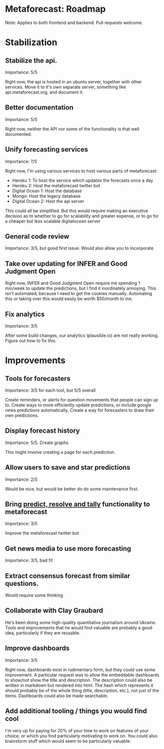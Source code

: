 Metaforecast: Roadmap
=====================

Note: Applies to both frontend and backend. Pull requests welcome.

# Stabilization

## Stabilize the api.
Importance: 5/5

Right now, the api is hosted in an ubuntu server, together with other services. Move it to it's own separate server, something like api.metaforecast.org, and document it. 

## Better documentation
Importance: 5/5

Right now, neither the API nor some of the functionality is that well documented. 

## Unify forecasting services
Importance: ?/5

Right now, I'm using various services to host various parts of metaforecast:
- Heroku 1: To host the service which updates the forecasts once a day
- Heroku 2: Host the metaforecast twitter bot
- Digital Ocean 1: Host the database
- Mongo: Host the legacy database
- Digital Ocean 2: Host the api server

This could all be simplified. But this would require making an executive decision as to whether to go for scalability and greater expense, or to go for a cheaper but less scalable digitalocean server

## General code review
Importance: 3/5, but good first issue. Would also allow you to incorporate 

## Take over updating for INFER and Good Judgment Open
Right now, INFER and Good Judgment Open require me spending 1 min/week to update the predictions, but I find it inordinately annoying. This isn't automated, because I need to get the cookies manually. Automating this or taking over this would easily be worth $50/month to me.

## Fix analytics
Importance: 3/5

After some build changes, our analytics (plausible.io) are not really working. Figure out how to fix this.

# Improvements

## Tools for forecasters
Importance: 3/5 for each tool, but 5/5 overall

Create reminders, or alerts for question movements that people can sign up to. Create ways to more efficiently update predictions, or include google news predictions automatically. Create a way for forecasters to draw their own predictions.

## Display forecast history
Importance: 5/5. 
Create graphs 

This might involve creating a page for each prediction.

## Allow users to save and star predictions
Importance: 2/5

Would be nice, but would be better do do some maintenance first.

## Bring [predict, resolve and tally](https://github.com/NunoSempere/PredictResolveTally) functionality to metaforecast
Importance: 3/5

Improve the metaforecast twitter bot

## Get news media to use more forecasting
Importance: 3/5, bad fit

## Extract consensus forecast from similar questions.
Would require some thinking

## Collaborate with Clay Graubard
He's been doing some high-quality quantitative journalism around Ukraine. Tools and improvements that he would find valuable are probably a good idea, particularly if they are reusable.

## Improve dashboards
Importance: 3/5

Right now, dashboards exist in rudimentary form, but they could use some improvement. A particular request was to allow the embeddable dashboards to show/not show the title and description. The description could also be written in markdown but rendered into html. The hash which represents it should probably be of the whole thing (title, description, etc.), not just of the items. Dashboards could also be made searchable.

## Add additional tooling / things you would find cool
I'm very up for paying for 20% of your time to work on features of your choice, or which you find particularly motivating to work on. You could also brainstorm stuff which would seem to be particularly valuable.

